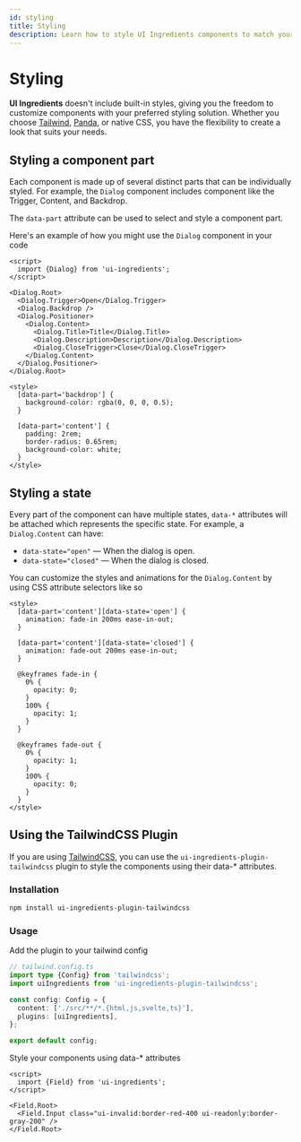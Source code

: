 ```yaml
---
id: styling
title: Styling
description: Learn how to style UI Ingredients components to match your design system.
---
```


# Styling

**UI Ingredients** doesn't include built-in styles, giving you the freedom to customize components with your preferred styling solution. Whether you choose [Tailwind](https://tailwindcss.com/), [Panda](https://panda-css.com/), or native CSS, you have the flexibility to create a look that suits your needs.

## Styling a component part

Each component is made up of several distinct parts that can be individually styled. For example, the `Dialog` component includes component like the Trigger, Content, and Backdrop.

The `data-part` attribute can be used to select and style a component part.

Here's an example of how you might use the `Dialog` component in your code

```svelte
<script>
  import {Dialog} from 'ui-ingredients';
</script>

<Dialog.Root>
  <Dialog.Trigger>Open</Dialog.Trigger>
  <Dialog.Backdrop />
  <Dialog.Positioner>
    <Dialog.Content>
      <Dialog.Title>Title</Dialog.Title>
      <Dialog.Description>Description</Dialog.Description>
      <Dialog.CloseTrigger>Close</Dialog.CloseTrigger>
    </Dialog.Content>
  </Dialog.Positioner>
</Dialog.Root>

<style>
  [data-part='backdrop'] {
    background-color: rgba(0, 0, 0, 0.5);
  }

  [data-part='content'] {
    padding: 2rem;
    border-radius: 0.65rem;
    background-color: white;
  }
</style>
```

## Styling a state

Every part of the component can have multiple states, `data-*` attributes will be attached which represents the specific state. For example, a `Dialog.Content` can have:

- `data-state="open"` — When the dialog is open.
- `data-state="closed"` — When the dialog is closed.

You can customize the styles and animations for the `Dialog.Content` by using CSS attribute selectors like so

```svelte
<style>
  [data-part='content'][data-state='open'] {
    animation: fade-in 200ms ease-in-out;
  }

  [data-part='content'][data-state='closed'] {
    animation: fade-out 200ms ease-in-out;
  }

  @keyframes fade-in {
    0% {
      opacity: 0;
    }
    100% {
      opacity: 1;
    }
  }

  @keyframes fade-out {
    0% {
      opacity: 1;
    }
    100% {
      opacity: 0;
    }
  }
</style>
```

## Using the TailwindCSS Plugin

If you are using [TailwindCSS](https://tailwindcss.com/), you can use the `ui-ingredients-plugin-tailwindcss` plugin to style the components using their data-\* attributes.

### Installation

```bash
npm install ui-ingredients-plugin-tailwindcss
```

### Usage

Add the plugin to your tailwind config

```ts
// tailwind.config.ts
import type {Config} from 'tailwindcss';
import uiIngredients from 'ui-ingredients-plugin-tailwindcss';

const config: Config = {
  content: ['./src/**/*.{html,js,svelte,ts}'],
  plugins: [uiIngredients],
};

export default config;
```

Style your components using data-\* attributes

```svelte
<script>
  import {Field} from 'ui-ingredients';
</script>

<Field.Root>
  <Field.Input class="ui-invalid:border-red-400 ui-readonly:border-gray-200" />
</Field.Root>
```
